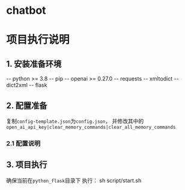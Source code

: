 # chatbot

# 项目执行说明
## 1. 安装准备环境
-- python >= 3.8
-- pip
-- openai >= 0.27.0
-- requests
-- xmltodict
-- dict2xml
-- flask
## 2. 配置准备
复制```config-template.json```为```config.json```，
并修改其中的```open_ai_api_key|clear_memory_commands|clear_all_memory_commands```
### 2.1 配置说明

## 3. 项目执行
确保当前在```python_flask```目录下
执行：
sh script/start.sh